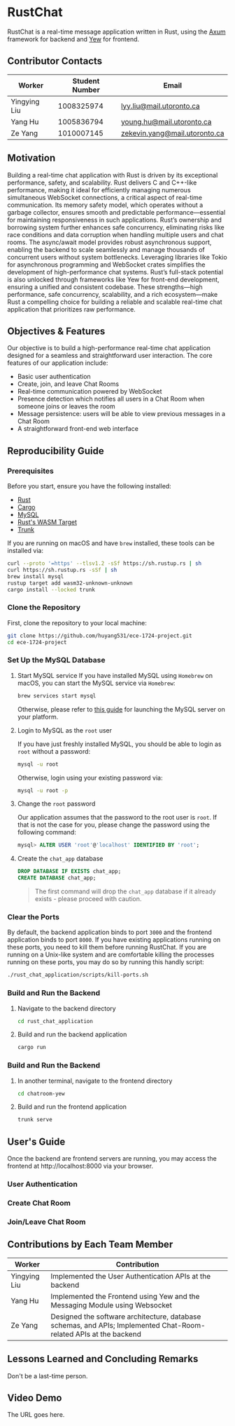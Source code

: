# RustChat

RustChat is a real-time message application written in Rust, using the [Axum](https://github.com/tokio-rs/axum) framework for backend and [Yew](https://yew.rs/) for frontend.

## Contributor Contacts 
|Worker | Student Number| Email|
|-------------|---------------|---------------|
|Yingying Liu |  1008325974   |lyy.liu@mail.utoronto.ca|
|Yang Hu       | 1005836794     | young.hu@mail.utoronto.ca|
|Ze Yang       | 1010007145   |zekevin.yang@mail.utoronto.ca|

## Motivation
Building a real-time chat application with Rust is driven by its exceptional performance, safety, and scalability.
Rust delivers C and C++-like performance, making it ideal for efficiently managing numerous simultaneous WebSocket connections, a critical aspect of real-time communication.
Its memory safety model, which operates without a garbage collector, ensures smooth and predictable performance—essential for maintaining responsiveness in such applications.
Rust’s ownership and borrowing system further enhances safe concurrency, eliminating risks like race conditions and data corruption when handling multiple users and chat rooms.
The async/await model provides robust asynchronous support, enabling the backend to scale seamlessly and manage thousands of concurrent users without system bottlenecks.
Leveraging libraries like Tokio for asynchronous programming and WebSocket crates simplifies the development of high-performance chat systems.
Rust’s full-stack potential is also unlocked through frameworks like Yew for front-end development, ensuring a unified and consistent codebase.
These strengths—high performance, safe concurrency, scalability, and a rich ecosystem—make Rust a compelling choice for building a reliable and scalable real-time chat application that prioritizes raw performance.
 
## Objectives & Features

Our objective is to build a high-performance real-time chat application designed for a seamless and straightforward user interaction.
The core features of our application include:

- Basic user authentication
- Create, join, and leave Chat Rooms
- Real-time communication powered by WebSocket
- Presence detection which notifies all users in a Chat Room when someone joins or leaves the room
- Message persistence: users will be able to view previous messages in a Chat Room
- A straightforward front-end web interface

## Reproducibility Guide

### Prerequisites

Before you start, ensure you have the following installed:

- [Rust](https://www.rust-lang.org/tools/install)
- [Cargo](https://doc.rust-lang.org/cargo/getting-started/installation.html)
- [MySQL](https://dev.mysql.com/downloads/mysql/)
- [Rust's WASM Target](https://doc.rust-lang.org/rustc/platform-support/wasm32-unknown-unknown.html)
- [Trunk](https://trunkrs.dev/)

If you are running on macOS and have `brew` installed, these tools can be installed via:

```sh
curl --proto '=https' --tlsv1.2 -sSf https://sh.rustup.rs | sh
curl https://sh.rustup.rs -sSf | sh
brew install mysql
rustup target add wasm32-unknown-unknown
cargo install --locked trunk
```

### Clone the Repository

First, clone the repository to your local machine:

```sh
git clone https://github.com/huyang531/ece-1724-project.git
cd ece-1724-project
```

### Set Up the MySQL Database

1. Start MySQL service
    If you have installed MySQL using `Homebrew` on macOS, you can start the MySQL service via `Homebrew`:
   
    ```sh
    brew services start mysql
    ```
   
    Otherwise, please refer to [this guide](https://phoenixnap.com/kb/start-mysql-server) for launching the MySQL server on your platform.

1. Login to MySQL as the `root` user
   
    If you have just freshly installed MySQL, you should be able to login as `root` without a password:

    ```sh
    mysql -u root
    ```

    Otherwise, login using your existing password via:

    ```sh
    mysql -u root -p
    ```

1. Change the `root` password

    Our application assumes that the password to the root user is `root`.
    If that is not the case for you, please change the password using the following command:
    
    ```sql
    mysql> ALTER USER 'root'@'localhost' IDENTIFIED BY 'root';
    ```

1. Create the `chat_app` database

    ```sql
    DROP DATABASE IF EXISTS chat_app;
    CREATE DATABASE chat_app;
    ```
    > The first command will drop the `chat_app` database if it already exists - please proceed with caution.

### Clear the Ports

By default, the backend application binds to port `3000` and the frontend application binds to port `8000`.
If you have existing applications running on these ports, you need to kill them before running RustChat.
If you are running on a Unix-like system and are comfortable killing the processes running on these ports, you may do so by running this handly script:

```sh
./rust_chat_application/scripts/kill-ports.sh
```

### Build and Run the Backend

1. Navigate to the backend directory

    ```sh
    cd rust_chat_application
    ```

1. Build and run the backend application
   
    ```sh
    cargo run
    ```

### Build and Run the Backend

1. In another terminal, navigate to the frontend directory

    ```sh
    cd chatroom-yew
    ```

1. Build and run the frontend application

    ```sh
    trunk serve
    ```

## User's Guide

Once the backend are frontend servers are running, you may access the frontend at http://localhost:8000 via your browser.



### User Authentication

### Create Chat Room

### Join/Leave Chat Room


## Contributions by Each Team Member
|Worker | Contribution|
|-------------|---------------------|
|Yingying Liu |Implemented the User Authentication APIs at the backend|
|Yang Hu|Implemented the Frontend using Yew and the Messaging Module using Websocket|
|Ze Yang |Designed the software architecture, database schemas, and APIs; Implemented Chat-Room-related APIs at the backend|

## Lessons Learned and Concluding Remarks
Don't be a last-time person.

## Video Demo
The URL goes here.
